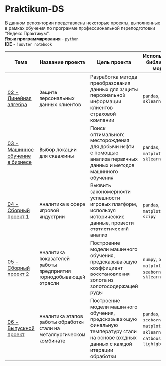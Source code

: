 # Praktikum-DS

В данном репозитории представлены некоторые проекты, выполненные в рамках обучения по программе профессиональной переподготовки "Яндекс.Практикум".
<br>**Язык программирования** - `python`
<br>**IDE** - `jupyter notebook`

| Тема  | Название проекта | Цель проекта | Используемые библиотеки/модули |
| ------------- | ------------- | ------------- | ------------- |
| [02 - Линейная алгебра](02_project)  | Защита персональных данных клиентов  | Разработка метода преобразования данных для защиты персональной информации клиентов страховой компании  | `pandas`, `numpy`, `sklearn`  |
| [03 - Машинное обучение в бизнесе](03_project)  | Выбор локации для скважины  | Поиск оптимального месторождения для добычи нефти с помощью анализа первичных данных и методов машинного обучения  | `pandas`, `numpy`, `matplotlib`, `sklearn`  |
| [04 - Сборный проект 1](04_build_up)  | Аналитика в сфере игровой индустрии  | Выявить закономерности успешности игровых платформ, используя исторические данные, провести статистический анализ  | `pandas`, `numpy`, `matplotlib`, `scipy`  |
| [05 - Сборный проект 2](05_build_up)  | Аналитика показателей работы предприятия горнодобывающей отрасли  | Построение модели машинного обучения, предсказывающую коэффициент восстановления золота из золотосодержащей руды  | `numpy`, `pandas`, `matplotlib`, `seaborn`, `sklearn`  |
| [06 - Выпускной проект](Final_project)  | Аналитика этапов работы обработки стали на металлургическом комбинате  | Построение модели машинного обучения, предсказывающую финальную температуру стали на основе входных данных с каждой итерации обработки  | `pandas`, `numpy`, `seaborn`, `matplotlib`, `sklearn`, `catboost`, `lightgbm`  |
